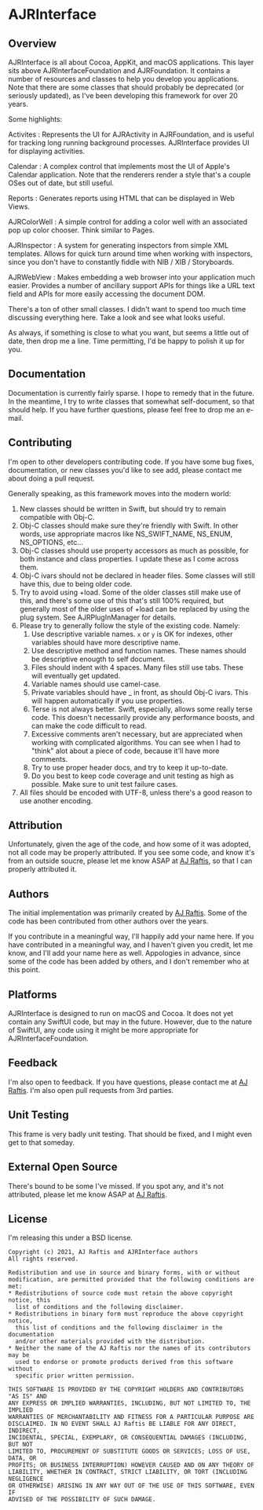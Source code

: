 # AJRInterface

## Overview

AJRInterface is all about Cocoa, AppKit, and macOS applications. This layer sits above AJRInterfaceFoundation and AJRFoundation. It contains a number of resources and classes to help you develop you applications. Note that there are some classes that should probably be deprecated (or seriously updated), as I've been developing this framework for over 20 years. 

Some highlights:

Activites
: Represents the UI for AJRActivity in AJRFoundation, and is useful for tracking long running background processes. AJRInterface provides UI for displaying activities.

Calendar
: A complex control that implements most the UI of Apple's Calendar application. Note that the renderers render a style that's a couple OSes out of date, but still useful.

Reports
: Generates reports using HTML that can be displayed in Web Views.

AJRColorWell
: A simple control for adding a color well with an associated pop up color chooser. Think similar to Pages.

AJRInspector
: A system for generating inspectors from simple XML templates. Allows for quick turn around time when working with inspectors, since you don't have to constantly fiddle with NIB / XIB / Storyboards.

AJRWebView
: Makes embedding a web browser into your application much easier. Provides a number of ancillary support APIs for things like a URL text field and APIs for more easily accessing the document DOM.

There's a ton of other small classes. I didn't want to spend too much time discussing everything here. Take a look and see what looks useful.

As always, if something is close to what you want, but seems a little out of date, then drop me a line. Time permitting, I'd be happy to polish it up for you.

## Documentation

Documentation is currently fairly sparse. I hope to remedy that in the future. In the meantime, I try to write classes that somewhat self-document, so that should help. If you have further questions, please feel free to drop me an e-mail. 

## Contributing

I'm open to other developers contributing code. If you have some bug fixes, documentation, or new classes you'd like to see add, please contact me about doing a pull request.

Generally speaking, as this framework moves into the modern world:

  1. New classes should be written in Swift, but should try to remain compatible with Obj-C.
  2. Obj-C classes should make sure they're friendly with Swift. In other words, use appropriate macros like NS_SWIFT_NAME, NS_ENUM, NS_OPTIONS, etc...
  3. Obj-C classes should use property accessors as much as possible, for both instance and class properties. I update these as I come across them.
  4. Obj-C ivars should not be declared in header files. Some classes will still have this, due to being older code.
  5. Try to avoid using +load. Some of the older classes still make use of this, and there's some use of this that's still 100% required, but generally most of the older uses of +load can be replaced by using the plug system. See AJRPlugInManager for details.
  6. Please try to generally follow the style of the existing code. Namely:
     1. Use descriptive variable names. `x` or `y` is OK for indexes, other variables should have more descriptive name.
     2. Use descriptive method and function names. These names should be descriptive enougth to self document.
     3. Files should indent with 4 spaces. Many files still use tabs. These will eventually get updated.
     4. Variable names should use camel-case.
     5. Private variables should have _ in front, as should Obj-C ivars. This will happen automatically if you use properties.
     6. Terse is not always better. Swift, especially, allows some really terse code. This doesn't necessarily provide any performance boosts, and can make the code difficult to read.
     7. Excessive comments aren't necessary, but are appreciated when working with complicated algorithms. You can see when I had to "think" alot about a piece of code, because it'll have more comments.
     8. Try to use proper header docs, and try to keep it up-to-date.
     9. Do you best to keep code coverage and unit testing as high as possible. Make sure to unit test failure cases.
  7. All files should be encoded with UTF-8, unless there's a good reason to use another encoding.

## Attribution

Unfortunately, given the age of the code, and how some of it was adopted, not all code may be properly attributed. If you see some code, and know it's from an outside soucre, please let me know ASAP at [AJ Raftis](mailto:araftis@calpoly.edu), so that I can properly attributed it.

## Authors

The initial implementation was primarily created by [AJ Raftis](mailto:araftis@calpoly.edu). Some of the code has been contributed from other authors over the years.

If you contribute in a meaningful way, I'll happily add your name here. If you have contributed in a meaningful way, and I haven't given you credit, let me know, and I'll add your name here as well. Appologies in advance, since some of the code has been added by others, and I don't remember who at this point.

## Platforms

AJRInterface is designed to run on macOS and Cocoa. It does not yet contain any SwiftUI code, but may in the future. However, due to the nature of SwiftUI, any code using it might be more appropriate for AJRInterfaceFoundation.

## Feedback

I'm also open to feedback. If you have questions, please contact me at [AJ Raftis](mailto:araftis@calpoly.edu). I'm also open pull requests from 3rd parties.

## Unit Testing

This frame is very badly unit testing. That should be fixed, and I might even get to that someday.

## External Open Source

There's bound to be some I've missed. If you spot any, and it's not attributed, please let me know ASAP at [AJ Raftis](mailto:araftis@calpoly.edu).

## License

I'm releasing this under a BSD license.

```
Copyright (c) 2021, AJ Raftis and AJRInterface authors
All rights reserved.

Redistribution and use in source and binary forms, with or without
modification, are permitted provided that the following conditions are met:
* Redistributions of source code must retain the above copyright notice, this 
  list of conditions and the following disclaimer.
* Redistributions in binary form must reproduce the above copyright notice, 
  this list of conditions and the following disclaimer in the documentation 
  and/or other materials provided with the distribution.
* Neither the name of the AJ Raftis nor the names of its contributors may be 
  used to endorse or promote products derived from this software without 
  specific prior written permission.

THIS SOFTWARE IS PROVIDED BY THE COPYRIGHT HOLDERS AND CONTRIBUTORS "AS IS" AND 
ANY EXPRESS OR IMPLIED WARRANTIES, INCLUDING, BUT NOT LIMITED TO, THE IMPLIED 
WARRANTIES OF MERCHANTABILITY AND FITNESS FOR A PARTICULAR PURPOSE ARE 
DISCLAIMED. IN NO EVENT SHALL AJ Raftis BE LIABLE FOR ANY DIRECT, INDIRECT, 
INCIDENTAL, SPECIAL, EXEMPLARY, OR CONSEQUENTIAL DAMAGES (INCLUDING, BUT NOT 
LIMITED TO, PROCUREMENT OF SUBSTITUTE GOODS OR SERVICES; LOSS OF USE, DATA, OR 
PROFITS; OR BUSINESS INTERRUPTION) HOWEVER CAUSED AND ON ANY THEORY OF 
LIABILITY, WHETHER IN CONTRACT, STRICT LIABILITY, OR TORT (INCLUDING NEGLIGENCE 
OR OTHERWISE) ARISING IN ANY WAY OUT OF THE USE OF THIS SOFTWARE, EVEN IF 
ADVISED OF THE POSSIBILITY OF SUCH DAMAGE.
```
